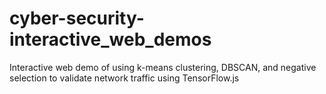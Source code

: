 # cyber-security-interactive_web_demos
Interactive web demo of using k-means clustering, DBSCAN, and negative selection to validate network traffic using TensorFlow.js
